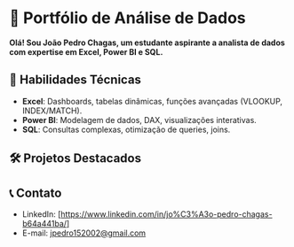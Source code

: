 # 🚀 Portfólio de Análise de Dados  
**Olá! Sou João Pedro Chagas, um estudante aspirante a analista de dados com expertise em Excel, Power BI e SQL.**  

## 📌 Habilidades Técnicas  
- **Excel**: Dashboards, tabelas dinâmicas, funções avançadas (VLOOKUP, INDEX/MATCH).  
- **Power BI**: Modelagem de dados, DAX, visualizações interativas.  
- **SQL**: Consultas complexas, otimização de queries, joins.  

## 🛠 Projetos Destacados  

## 📞 Contato  
- LinkedIn: [https://www.linkedin.com/in/jo%C3%A3o-pedro-chagas-b64a441ba/]
- E-mail: jpedro152002@gmail.com
